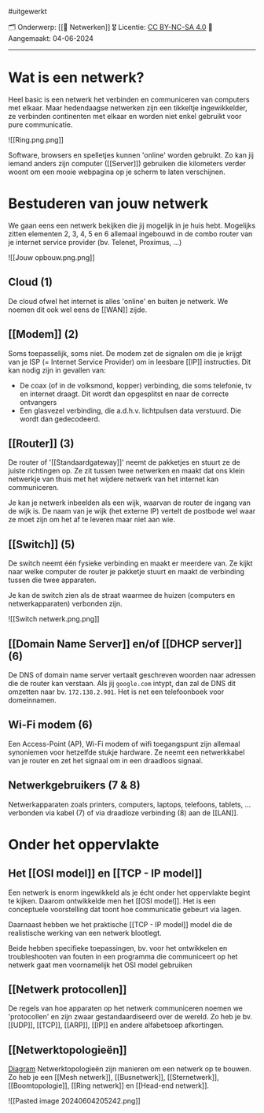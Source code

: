 #uitgewerkt 

🗂️ Onderwerp: [[🛜 Netwerken]]
🎖️ Licentie: [CC BY-NC-SA 4.0](https://creativecommons.org/licenses/by-nc-sa/4.0/)
📅 Aangemaakt: 04-06-2024

---
# Wat is een netwerk?
Heel basic is een netwerk het verbinden en communiceren van computers met elkaar. Maar hedendaagse netwerken zijn een tikkeltje ingewikkelder, ze verbinden continenten met elkaar en worden niet enkel gebruikt voor pure communicatie. 

![[Ring.png.png]]

Software, browsers en spelletjes kunnen 'online' worden gebruikt. Zo kan jij iemand anders zijn computer ([[Server]]) gebruiken die kilometers verder woont om een mooie webpagina op je scherm te laten verschijnen.

# Bestuderen van jouw netwerk
We gaan eens een netwerk bekijken die jij mogelijk in je huis hebt. Mogelijks zitten elementen 2, 3, 4, 5 en 6 allemaal ingebouwd in de combo router van je internet service provider (bv. Telenet, Proximus, ...)

![[Jouw opbouw.png.png]]
## Cloud (1)
De cloud ofwel het internet is alles 'online' en buiten je netwerk. We noemen dit ook wel eens de [[WAN]] zijde.

## [[Modem]] (2)
Soms toepasselijk, soms niet. De modem zet de signalen om die je krijgt van je ISP (= Internet Service Provider) om in leesbare [[IP]] instructies. Dit kan nodig zijn in gevallen van:
* De coax (of in de volksmond, kopper) verbinding, die soms telefonie, tv en internet draagt. Dit wordt dan opgesplitst en naar de correcte ontvangers
* Een glasvezel verbinding, die a.d.h.v. lichtpulsen data verstuurd. Die wordt dan gedecodeerd.

## [[Router]] (3) 
De router of '[[Standaardgateway]]' neemt de pakketjes en stuurt ze de juiste richtingen op. Ze zit tussen twee netwerken en maakt dat ons klein netwerkje van thuis met het wijdere netwerk van het internet kan communiceren. 

Je kan je netwerk inbeelden als een wijk, waarvan de router de ingang van de wijk is. De naam van je wijk (het externe IP) vertelt de postbode wel waar ze moet zijn om het af te leveren maar niet aan wie.

## [[Switch]] (5)
De switch neemt één fysieke verbinding en maakt er meerdere van. Ze kijkt naar welke computer de router je pakketje stuurt en maakt de verbinding tussen die twee apparaten. 

Je kan de switch zien als de straat waarmee de huizen (computers en netwerkapparaten) verbonden zijn. 

![[Switch netwerk.png.png]]

## [[Domain Name Server]] en/of [[DHCP server]] (6)
De DNS of domain name server vertaalt geschreven woorden naar adressen die de router kan verstaan. Als jij `google.com` intypt, dan zal de DNS dit omzetten naar bv. `172.138.2.901`. Het is net een telefoonboek voor domeinnamen. 



## Wi-Fi modem (6)
Een Access-Point (AP), Wi-Fi modem of wifi toegangspunt zijn allemaal synoniemen voor hetzelfde stukje hardware. Ze neemt een netwerkkabel van je router en zet het signaal om in een draadloos signaal. 

## Netwerkgebruikers (7 & 8)
Netwerkapparaten zoals printers, computers, laptops, telefoons, tablets, ... verbonden via kabel (7) of via draadloze verbinding (8) aan de [[LAN]].

# Onder het oppervlakte
## Het [[OSI model]] en [[TCP - IP model]]
Een netwerk is enorm ingewikkeld als je écht onder het oppervlakte begint te kijken. Daarom ontwikkelde men het [[OSI model]]. Het is een conceptuele voorstelling dat toont hoe communicatie gebeurt via lagen. 

Daarnaast hebben we het praktische [[TCP - IP model]] model die de realistische werking van een netwerk blootlegt. 

Beide hebben specifieke toepassingen, bv. voor het ontwikkelen en troubleshooten van fouten in een programma die communiceert op het netwerk gaat men voornamelijk het OSI model gebruiken

## [[Netwerk protocollen]]
De regels van hoe apparaten op het netwerk communiceren noemen we 'protocollen' en zijn zwaar gestandaardiseerd over de wereld. Zo heb je bv. [[UDP]], [[TCP]], [[ARP]], [[IP]] en andere alfabetsoep afkortingen.

## [[Netwerktopologieën]]
[Diagram](https://upload.wikimedia.org/wikipedia/commons/thumb/9/97/NetworkTopologies.svg/812px-NetworkTopologies.svg.png)
Netwerktopologieën zijn manieren om een netwerk op te bouwen. Zo heb je een [[Mesh netwerk]], [[Busnetwerk]], [[Sternetwerk]], [[Boomtopologie]], [[Ring netwerk]] en [[Head-end netwerk]].

![[Pasted image 20240604205242.png]]